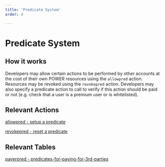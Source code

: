 ```yaml
---
title: 'Predicate System'
order: 4

---
```


# Predicate System

## How it works

Developers may allow certain actions to be performed by other accounts at the cost of their own POWER resources using the `allowpred` action. Resources may be revoked using the `revokepred` action. Developers may also specify a predicate action to call to verify if this action should be paid or not (e.g. check that a user is a premium user or is whitelisted).

## Relevant Actions

[allowpred - setup a predicate](./system-actions/allowpred.html)

[revokepred - reset a predicate](./system-actions/revokepred.html)

## Relevant Tables

[payerpred - predicates-for-paying-for-3rd-parties](./data-structures-overview.html#payerpred-predicates-for-paying-for-3rd-parties)
